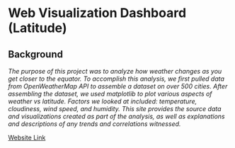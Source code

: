 # Web Visualization Dashboard (Latitude)

## Background

_The purpose of this project was to analyze how weather changes as you get closer to the equator. To accomplish this analysis, we first pulled data from OpenWeatherMap API to assemble a dataset on over 500 cities._
_After assembling the dataset, we used matplotlib to plot various aspects of weather vs latitude. Factors we looked at included: temperature, cloudiness, wind speed, and humidity. This site provides the source data and visualizations created as part of the analysis, as well as explanations and descriptions of any trends and correlations witnessed._

[Website Link](https://ic2019.github.io./)


